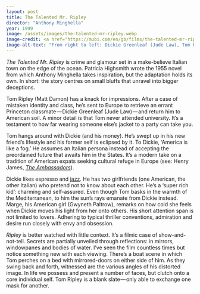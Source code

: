 ```yaml
---
layout: post
title: The Talented Mr. Ripley
director: "Anthony Minghella"
year: 1999
image: /assets/images/the-talented-mr-ripley.webp
image-credit: <a href="https://mubi.com/en/gb/films/the-talented-mr-ripley">Miramax</a>
image-alt-text: "From right to left: Dickie Greenleaf (Jude Law), Tom Ripley and their Italian friend are singing together in a jazz club. The three men share a microphone and have joyful expressions on their faces"
---
```


_The Talented Mr. Ripley_ is crime and glamour set in a make-believe Italian town on the edge of the ocean. Patricia Highsmith wrote the 1955 novel from which Anthony Minghella takes inspiration, but the adaptation holds its own. In short: the story centres on small bluffs that unravel into bigger deceptions. 

Tom Ripley (Matt Damon) has a knack for impressions. After a case of mistaken identity and class, he’s sent to Europe to retrieve an errant Princeton classmate — Dickie Greenleaf (Jude Law) — and return him to American soil. A minor detail is that Tom never attended university. It’s a testament to how far wearing someone else’s jacket to a party can take you.

Tom hangs around with Dickie (and his money). He’s swept up in his new friend’s lifestyle and his former self is eclipsed by it. To Dickie, ‘America is like a fog.’ He assumes an Italian persona instead of accepting the preordained future that awaits him in the States. It’s a modern take on a tradition of American expats seeking cultural refuge in Europe (see: Henry James, [_The Ambassadors_](https://en.wikipedia.org/wiki/The_Ambassadors)).

Dickie likes espresso and [jazz](https://www.youtube.com/watch?v=mT-fOr29OfA&ab_channel=TomasvdB). He has two girlfriends (one American, the other Italian) who pretend not to know about each other. He’s a ‘super rich kid’: charming and self-assured. Even though Tom basks in the warmth of the Mediterranean, to him the sun’s rays emanate from Dickie instead. Marge, his American girl (Gwyneth Paltrow), remarks on how cold she feels when Dickie moves his light from her onto others. His short attention span is not limited to lovers. Adhering to typical thriller conventions, admiration and desire run closely with envy and obsession.

_Ripley_ is better watched with little context. It’s a filmic case of show-and-not-tell. Secrets are partially unveiled through reflections: in mirrors, windowpanes and bodies of water. I’ve seen the film countless times but notice something new with each viewing. There’s a boat scene in which Tom perches on a bed with mirrored-doors on either side of him. As they swing back and forth, witnessed are the various angles of his distorted image. In life we possess and present a number of faces, but clutch onto a core individual self. Tom Ripley is a blank slate — only able to exchange one mask for another.
